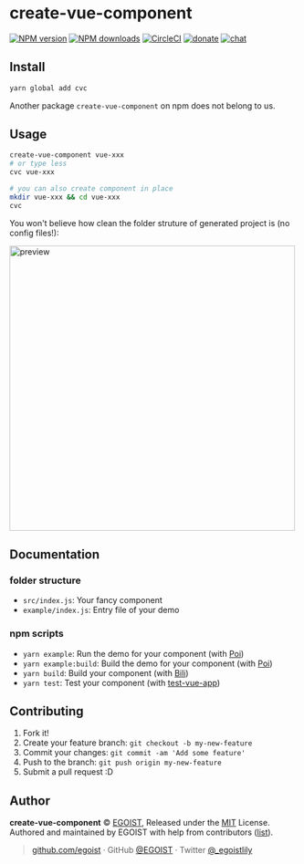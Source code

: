 
# create-vue-component

[![NPM version](https://img.shields.io/npm/v/create-vue-component.svg?style=flat)](https://npmjs.com/package/create-vue-component) [![NPM downloads](https://img.shields.io/npm/dm/cvc.svg?style=flat)](https://npmjs.com/package/cvc) [![CircleCI](https://circleci.com/gh/vue-land/create-vue-component/tree/master.svg?style=shield)](https://circleci.com/gh/vue-land/create-vue-component/tree/master)  [![donate](https://img.shields.io/badge/$-donate-ff69b4.svg?maxAge=2592000&style=flat)](https://github.com/egoist/donate) [![chat](https://img.shields.io/badge/chat-on%20discord-7289DA.svg?style=flat)](https://chat.egoist.moe)

## Install

```bash
yarn global add cvc
```

Another package `create-vue-component` on npm does not belong to us.

## Usage

```bash
create-vue-component vue-xxx
# or type less
cvc vue-xxx

# you can also create component in place
mkdir vue-xxx && cd vue-xxx
cvc
```

You won't believe how clean the folder struture of generated project is (no config files!):

<img src="https://i.loli.net/2017/10/13/59e086bd9f6a8.png" width="500" alt="preview">

## Documentation

### folder structure

- `src/index.js`: Your fancy component
- `example/index.js`: Entry file of your demo

### npm scripts

- `yarn example`: Run the demo for your component (with [Poi](https://poi.js.org))
- `yarn example:build`: Build the demo for your component (with [Poi](https://poi.js.org))
- `yarn build`: Build your component (with [Bili](https://github.com/egoist/bili))
- `yarn test`: Test your component (with [test-vue-app](https://github.com/vue-land/test-vue-app))

## Contributing

1. Fork it!
2. Create your feature branch: `git checkout -b my-new-feature`
3. Commit your changes: `git commit -am 'Add some feature'`
4. Push to the branch: `git push origin my-new-feature`
5. Submit a pull request :D


## Author

**create-vue-component** © [EGOIST](https://github.com/egoist), Released under the [MIT](./LICENSE) License.<br>
Authored and maintained by EGOIST with help from contributors ([list](https://github.com/vue-land/create-vue-component/contributors)).

> [github.com/egoist](https://github.com/egoist) · GitHub [@EGOIST](https://github.com/egoist) · Twitter [@_egoistlily](https://twitter.com/_egoistlily)
